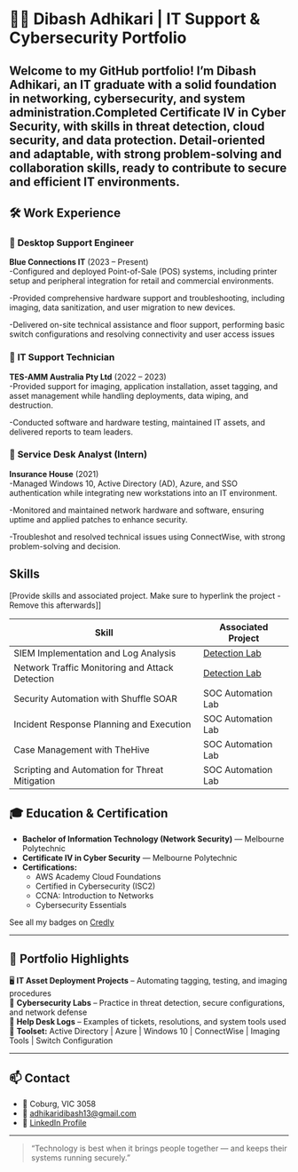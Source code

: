 # 👨‍💻 Dibash Adhikari | IT Support & Cybersecurity Portfolio

Welcome to my GitHub portfolio! I’m Dibash Adhikari, an  IT graduate with a solid foundation in networking, cybersecurity, and system administration.Completed Certificate IV in Cyber Security, with skills in threat detection, cloud security, and data protection. Detail-oriented and adaptable, with strong problem-solving and collaboration skills, ready to contribute to secure and efficient IT environments.
---

## 🛠️ Work Experience

### 🔹 **Desktop Support Engineer**  
**Blue Connections IT** (2023 – Present)  
-Configured and deployed Point-of-Sale (POS) systems, including printer setup and peripheral integration for retail and commercial environments.

-Provided comprehensive hardware support and troubleshooting, including imaging, data sanitization, and user migration to new devices.
 
-Delivered on-site technical assistance and floor support, performing basic switch configurations and resolving
 connectivity and user access issues

### 🔹 **IT Support Technician**  
**TES-AMM Australia Pty Ltd** (2022 – 2023)  
-Provided support for imaging, application installation, asset tagging, and asset management while handling deployments, data wiping, and destruction.
   
-Conducted software and hardware testing, maintained IT assets, and delivered reports to team leaders.

### 🔹 **Service Desk Analyst (Intern)**  
**Insurance House** (2021)  
-Managed Windows 10, Active Directory (AD), Azure, and SSO authentication while integrating new workstations into an IT environment. 

-Monitored and maintained network hardware and software, ensuring uptime and applied patches to
 enhance security.
 
-Troubleshot and resolved technical issues using ConnectWise, with strong problem-solving and decision.
## Skills
[Provide skills and associated project. Make sure to hyperlink the project - Remove this afterwards]]

| Skill                                         | Associated Project         |
|-----------------------------------------------|----------------------------|
| SIEM Implementation and Log Analysis          | <a href="https://google.com">Detection Lab</a>|
| Network Traffic Monitoring and Attack Detection | <a href="https://google.com">Detection Lab</a>|
| Security Automation with Shuffle SOAR         | SOC Automation Lab|
| Incident Response Planning and Execution      | SOC Automation Lab|
| Case Management with TheHive                  | SOC Automation Lab|
| Scripting and Automation for Threat Mitigation | SOC Automation Lab|


## 🎓 Education & Certification

- **Bachelor of Information Technology (Network Security)** — Melbourne Polytechnic  
- **Certificate IV in Cyber Security** — Melbourne Polytechnic  
- **Certifications:**  
  - AWS Academy Cloud Foundations  
  - Certified in Cybersecurity (ISC2)  
  - CCNA: Introduction to Networks  
  - Cybersecurity Essentials  

See all my badges on [Credly](https://www.credly.com/users/dibash-adhikari.b8f8fbe9)

---

## 📂 Portfolio Highlights

🖥️ **IT Asset Deployment Projects** – Automating tagging, testing, and imaging procedures  
🔐 **Cybersecurity Labs** – Practice in threat detection, secure configurations, and network defense  
🔧 **Help Desk Logs** – Examples of tickets, resolutions, and system tools used  
🧰 **Toolset:** Active Directory | Azure | Windows 10 | ConnectWise | Imaging Tools | Switch Configuration

---

## 📫 Contact

- 📍 Coburg, VIC 3058  
- 📧 [adhikaridibash13@gmail.com](mailto:adhikaridibash13@gmail.com)  
- 🔗 [LinkedIn Profile](https://www.linkedin.com/in/dibash-adhikari-059b2524b/)  

---

> “Technology is best when it brings people together — and keeps their systems running securely.”

